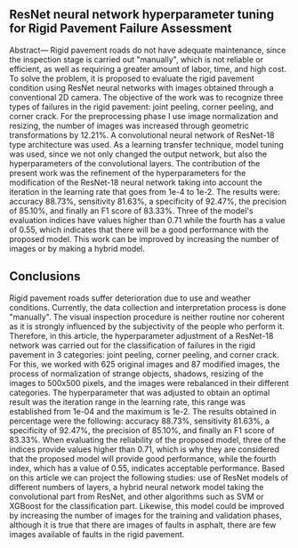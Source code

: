 ## ResNet neural network hyperparameter tuning for Rigid Pavement Failure Assessment
Abstract— Rigid pavement roads do not have adequate maintenance, since the inspection stage is carried out "manually", which is not reliable or efficient, as well as requiring a greater amount of labor, time, and high cost. To solve the problem, it is proposed to evaluate the rigid pavement condition using ResNet neural networks with images obtained through a conventional 2D camera. The objective of the work was to recognize three types of failures in the rigid pavement: joint peeling, corner peeling, and corner crack. For the preprocessing phase I use image normalization and resizing, the number of images was increased through geometric transformations by 12.21%. A convolutional neural network of ResNet-18 type architecture was used. As a learning transfer technique, model tuning was used, since we not only changed the output network, but also the hyperparameters of the convolutional layers. The contribution of the present work was the refinement of the hyperparameters for the modification of the ResNet-18 neural network taking into account the iteration in the learning rate that goes from 1e-4 to 1e-2. The results were: accuracy 88.73%, sensitivity 81.63%, a specificity of 92.47%, the precision of 85.10%, and finally an F1 score of 83.33%. Three of the model's evaluation indices have values higher than 0.71 while the fourth has a value of 0.55, which indicates that there will be a good performance with the proposed model. This work can be improved by increasing the number of images or by making a hybrid model.
## Conclusions
Rigid pavement roads suffer deterioration due to use and weather conditions. Currently, the data collection and interpretation process is done "manually". The visual inspection procedure is neither routine nor coherent as it is strongly influenced by the subjectivity of the people who perform it. Therefore, in this article, the hyperparameter adjustment of a ResNet-18 network was carried out for the classification of failures in the rigid pavement in 3 categories: joint peeling, corner peeling, and corner crack. For this, we worked with 625 original images and 87 modified images, the process of normalization of strange objects, shadows, resizing of the images to 500x500 pixels, and the images were rebalanced in their different categories. The hyperparameter that was adjusted to obtain an optimal result was the iteration range in the learning rate, this range was established from 1e-04 and the maximum is 1e-2. The results obtained in percentage were the following: accuracy 88.73%, sensitivity 81.63%, a specificity of 92.47%, the precision of 85.10%, and finally an F1 score of 83.33%. When evaluating the reliability of the proposed model, three of the indices provide values higher than 0.71, which is why they are considered that the proposed model will provide good performance, while the fourth index, which has a value of 0.55, indicates acceptable performance. Based on this article we can project the following studies: use of ResNet models of different numbers of layers, a hybrid neural network model taking the convolutional part from ResNet, and other algorithms such as SVM or XGBoost for the classification part. Likewise, this model could be improved by increasing the number of images for the training and validation phases, although it is true that there are images of faults in asphalt, there are few images available of faults in the rigid pavement.
